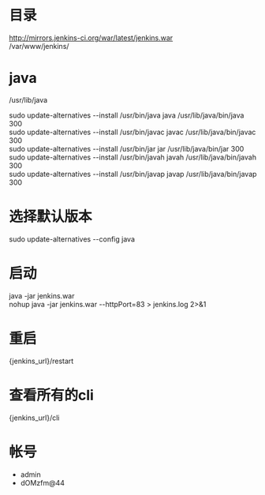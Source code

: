 # 目录
http://mirrors.jenkins-ci.org/war/latest/jenkins.war  
/var/www/jenkins/

# java
/usr/lib/java

sudo update-alternatives --install /usr/bin/java java /usr/lib/java/bin/java 300  
sudo update-alternatives --install /usr/bin/javac javac /usr/lib/java/bin/javac 300  
sudo update-alternatives --install /usr/bin/jar jar /usr/lib/java/bin/jar 300  
sudo update-alternatives --install /usr/bin/javah javah /usr/lib/java/bin/javah 300  
sudo update-alternatives --install /usr/bin/javap javap /usr/lib/java/bin/javap 300   

# 选择默认版本
sudo update-alternatives --config java

# 启动
java -jar jenkins.war  
nohup java -jar jenkins.war --httpPort=83 > jenkins.log 2>&1

# 重启
{jenkins_url}/restart

# 查看所有的cli
{jenkins_url}/cli

# 帐号
* admin  
* dOMzfm@44  